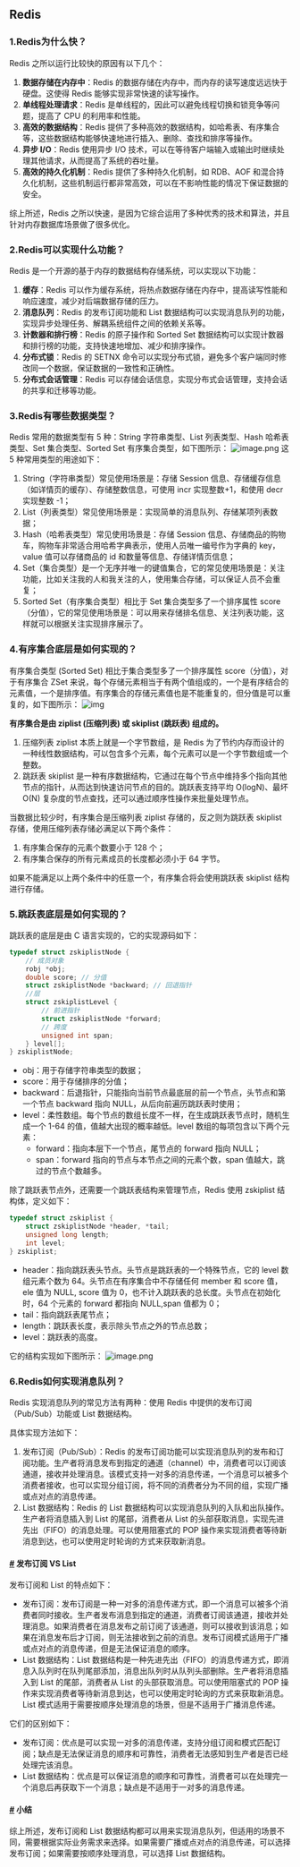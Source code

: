 ##                                                                    Redis

### 1.Redis为什么快？

Redis 之所以运行比较快的原因有以下几个：

1. **数据存储在内存中**：Redis 的数据存储在内存中，而内存的读写速度远远快于硬盘。这使得 Redis 能够实现非常快速的读写操作。
2. **单线程处理请求**：Redis 是单线程的，因此可以避免线程切换和锁竞争等问题，提高了 CPU 的利用率和性能。
3. **高效的数据结构**：Redis 提供了多种高效的数据结构，如哈希表、有序集合等，这些数据结构能够快速地进行插入、删除、查找和排序等操作。
4. **异步 I/O**：Redis 使用异步 I/O 技术，可以在等待客户端输入或输出时继续处理其他请求，从而提高了系统的吞吐量。
5. **高效的持久化机制**：Redis 提供了多种持久化机制，如 RDB、AOF 和混合持久化机制，这些机制运行都非常高效，可以在不影响性能的情况下保证数据的安全。

综上所述，Redis 之所以快速，是因为它综合运用了多种优秀的技术和算法，并且针对内存数据库场景做了很多优化。

### 2.Redis可以实现什么功能？

Redis 是一个开源的基于内存的数据结构存储系统，可以实现以下功能：

1. **缓存**：Redis 可以作为缓存系统，将热点数据存储在内存中，提高读写性能和响应速度，减少对后端数据存储的压力。
2. **消息队列**：Redis 的发布订阅功能和 List 数据结构可以实现消息队列的功能，实现异步处理任务、解耦系统组件之间的依赖关系等。
3. **计数器和排行榜**：Redis 的原子操作和 Sorted Set 数据结构可以实现计数器和排行榜的功能，支持快速地增加、减少和排序操作。
4. **分布式锁**：Redis 的 SETNX 命令可以实现分布式锁，避免多个客户端同时修改同一个数据，保证数据的一致性和正确性。
5. **分布式会话管理**：Redis 可以存储会话信息，实现分布式会话管理，支持会话的共享和迁移等功能。

### 3.Redis有哪些数据类型？

Redis 常用的数据类型有 5 种：String 字符串类型、List 列表类型、Hash 哈希表类型、Set 集合类型、Sorted Set 有序集合类型，如下图所示： ![image.png](https://javacn.site/image/1673429563314-89662316-5e2c-4bf0-a07a-d8426b491da2.png) 这 5 种常用类型的用途如下：

1. String（字符串类型）常见使用场景是：存储 Session 信息、存储缓存信息（如详情页的缓存）、存储整数信息，可使用 incr 实现整数+1，和使用 decr 实现整数 -1；
2. List（列表类型）常见使用场景是：实现简单的消息队列、存储某项列表数据；
3. Hash（哈希表类型）常见使用场景是：存储 Session 信息、存储商品的购物车，购物车非常适合用哈希字典表示，使用人员唯一编号作为字典的 key，value 值可以存储商品的 id 和数量等信息、存储详情页信息；
4. Set（集合类型）是一个无序并唯一的键值集合，它的常见使用场景是：关注功能，比如关注我的人和我关注的人，使用集合存储，可以保证人员不会重复；
5. Sorted Set（有序集合类型）相比于 Set 集合类型多了一个排序属性 score（分值），它的常见使用场景是：可以用来存储排名信息、关注列表功能，这样就可以根据关注实现排序展示了。

### 4.有序集合底层是如何实现的？

有序集合类型 (Sorted Set) 相比于集合类型多了一个排序属性 score（分值），对于有序集合 ZSet 来说，每个存储元素相当于有两个值组成的，一个是有序结合的元素值，一个是排序值。有序集合的存储元素值也是不能重复的，但分值是可以重复的，如下图所示： ![img](https://javacn.site/image/1683162474601-2d2e8c2f-7c47-441d-a9ad-f7ed595832e5.png)

**有序集合是由 ziplist (压缩列表) 或 skiplist (跳跃表) 组成的。**

1. 压缩列表 ziplist 本质上就是一个字节数组，是 Redis 为了节约内存而设计的一种线性数据结构，可以包含多个元素，每个元素可以是一个字节数组或一个整数。
2. 跳跃表 skiplist 是一种有序数据结构，它通过在每个节点中维持多个指向其他节点的指针，从而达到快速访问节点的目的。跳跃表支持平均 O(logN)、最坏 O(N) 复杂度的节点查找，还可以通过顺序性操作来批量处理节点。

当数据比较少时，有序集合是压缩列表 ziplist 存储的，反之则为跳跃表 skiplist 存储，使用压缩列表存储必满足以下两个条件：

1. 有序集合保存的元素个数要小于 128 个；
2. 有序集合保存的所有元素成员的长度都必须小于 64 字节。

如果不能满足以上两个条件中的任意一个，有序集合将会使用跳跃表 skiplist 结构进行存储。

### 5.跳跃表底层是如何实现的？

跳跃表的底层是由 C 语言实现的，它的实现源码如下：



```c
typedef struct zskiplistNode {
	// 成员对象
    robj *obj;
    double score; // 分值
    struct zskiplistNode *backward; // 回退指针
    //层
    struct zskiplistLevel {
    	// 前进指针
        struct zskiplistNode *forward;
        // 跨度
        unsigned int span;
    } level[];
} zskiplistNode;
```

- obj：用于存储字符串类型的数据；
- score：用于存储排序的分值；
- backward：后退指针，只能指向当前节点最底层的前一个节点，头节点和第一个节点 backward 指向 NULL，从后向前遍历跳跃表时使用；
- level：柔性数组。每个节点的数组长度不一样，在生成跳跃表节点时，随机生成一个 1-64 的值，值越大出现的概率越低。level 数组的每项包含以下两个元素： 
  - forward：指向本层下一个节点，尾节点的 forward 指向 NULL；
  - span：forward 指向的节点与本节点之间的元素个数，span 值越大，跳过的节点个数越多。

除了跳跃表节点外，还需要一个跳跃表结构来管理节点，Redis 使用 zskiplist 结构体，定义如下：



```c
typedef struct zskiplist {
    struct zskiplistNode *header, *tail;
    unsigned long length;
    int level;
} zskiplist;
```

- header：指向跳跃表头节点。头节点是跳跃表的一个特殊节点，它的 level 数组元素个数为 64。头节点在有序集合中不存储任何 member 和 score 值，ele 值为 NULL, score 值为 0，也不计入跳跃表的总长度。头节点在初始化时，64 个元素的 forward 都指向 NULL,span 值都为 0；
- tail：指向跳跃表尾节点；
- length：跳跃表长度，表示除头节点之外的节点总数；
- level：跳跃表的高度。

它的结构实现如下图所示： ![image.png](https://javacn.site/image/1673579856689-12af8410-614d-47d0-8712-00cf52f4aac9.png)



### 6.Redis如何实现消息队列？

Redis 实现消息队列的常见方法有两种：使用 Redis 中提供的发布订阅（Pub/Sub）功能或 List 数据结构。

具体实现方法如下：

1. 发布订阅（Pub/Sub）：Redis 的发布订阅功能可以实现消息队列的发布和订阅功能。生产者将消息发布到指定的通道（channel）中，消费者可以订阅该通道，接收并处理消息。该模式支持一对多的消息传递，一个消息可以被多个消费者接收，也可以实现分组订阅，将不同的消费者分为不同的组，实现广播或点对点的消息传递。
2. List 数据结构：Redis 的 List 数据结构可以实现消息队列的入队和出队操作。生产者将消息插入到 List 的尾部，消费者从 List 的头部获取消息，实现先进先出（FIFO）的消息处理。可以使用阻塞式的 POP 操作来实现消费者等待新消息到达，也可以使用定时轮询的方式来获取新消息。

#### [#](#发布订阅-vs-list) 发布订阅 VS List

发布订阅和 List 的特点如下：

- 发布订阅：发布订阅是一种一对多的消息传递方式，即一个消息可以被多个消费者同时接收。生产者发布消息到指定的通道，消费者订阅该通道，接收并处理消息。如果消费者在消息发布之前订阅了该通道，则可以接收到该消息；如果在消息发布后才订阅，则无法接收到之前的消息。发布订阅模式适用于广播或点对点的消息传递，但是无法保证消息的顺序。
- List 数据结构：List 数据结构是一种先进先出（FIFO）的消息传递方式，即消息入队列时在队列尾部添加，消息出队列时从队列头部删除。生产者将消息插入到 List 的尾部，消费者从 List 的头部获取消息。可以使用阻塞式的 POP 操作来实现消费者等待新消息到达，也可以使用定时轮询的方式来获取新消息。List 模式适用于需要按顺序处理消息的场景，但是不适用于广播消息传递。

它们的区别如下：

- 发布订阅：优点是可以实现一对多的消息传递，支持分组订阅和模式匹配订阅；缺点是无法保证消息的顺序和可靠性，消费者无法感知到生产者是否已经处理完该消息。
- List 数据结构：优点是可以保证消息的顺序和可靠性，消费者可以在处理完一个消息后再获取下一个消息；缺点是不适用于一对多的消息传递。

#### [#](#小结) 小结

综上所述，发布订阅和 List 数据结构都可以用来实现消息队列，但适用的场景不同，需要根据实际业务需求来选择。如果需要广播或点对点的消息传递，可以选择发布订阅；如果需要按顺序处理消息，可以选择 List 数据结构。

